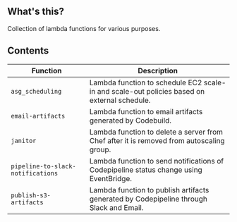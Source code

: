 ## What's this?
Collection of lambda functions for various purposes.

## Contents
Function | Description
--- | ---
`asg_scheduling` | Lambda function to schedule EC2 scale-in and scale-out policies based on external schedule.
`email-artifacts` | Lambda function to email artifacts generated by Codebuild.
`janitor` | Lambda function to delete a server from Chef after it is removed from autoscaling group.
`pipeline-to-slack-notifications`| Lambda function to send notifications of Codepipeline status change using EventBridge.
`publish-s3-artifacts` | Lambda function to publish artifacts generated by Codepipeline through Slack and Email.